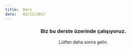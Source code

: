 ```yaml
---
title:  Ders
date:   01/11/2017
---
```


### <center>Biz bu derste üzerinde çalışıyoruz.</center>
<center>Lütfen daha sonra gelin.</center>